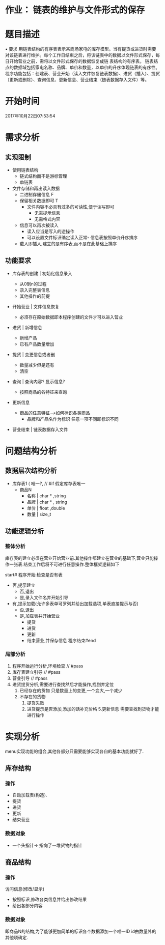 # 作业： 链表的维护与文件形式的保存
# 题目描述
• 要求
用链表结构的有序表表示某商场家电的库存模型。当有提货或进货时需要对该链表进行维护。每个工作日结束之后，将该链表中的数据以文件形式保存，每日开始营业之前，需将以文件形式保存的数据恢复成链
表结构的有序表。
链表结点的数据域包括家电名称、品牌、单价和数量，以单价的升序体现链表的有序性。程序功能包括：创建表、营业开始（读入文件恢复链表数据）、进货（插入）、提货（更新或删除）、查询信息、更新信息、营业结束（链表数据存入文件）等。

# 开始时间
2017年10月22日07:53:54

# 需求分析

## 实现限制
- 使用链表结构
	- 链式结构而不是游标管理
	- 单链表
- 文件存储和再出读入数据
	- 二进制存储信息 F
	- 保留相关数据即可 T
		- 文件内容不必具有过多的可读性,便于读写即可
			- 无需提示信息
			- 无需格式内容
	- 信息可以再次被读入
		- 读入应当是写入的逆操作
		- 可以设置文件标识确定读入正常- 信息表按照单价升序排序
	- 载入即插入,建立的是有序表,而不是在此基础上排序

## 功能要求
- 库存表的创建  | 初始化信息录入
	- 从0到n的过程
	- 录入完整表信息
	- 其他操作的前提
- 开始营业 | 文件信息恢复
	- 必须存在原始数据即本程序创建的文件才可以进入营业
- 进货 | 新增信息
	- 新增产品
	- 已有产品数量增加
- 提货 | 变更信息或者删
	- 数量减少但是还有
	- 清空
- 查询 | 查询内容? 显示信息?
	- 按照商品的各特征来查询
- 更新信息
	- 商品的任意特征-->如何标识各类商品
		- 品牌和产品名作为标识
	         	任意一项不同即标识不同

		
- 营业结束 | 链表数据存入文件

# 问题结构分析
## 数据层次结构分析
- 库存表1 ( 唯一?, // #if 假定库存表唯一
	- 商品N
		- 名称 | char * ,string
		- 品牌 | char * , string
		- 单价 | float ,double
		- 数量 | size_t 

## 功能逻辑分析
### 整体分析
库存表的建立必须在营业开始营业前.其他操作都建立在营业的基础下,营业只能操作一张表.结束工作后将不可进行任意操作.整体框架逻辑如下

start#
程序开始:检查是否有表
- 否,提示建立
	- 否,退出
	- 是,录入文件名并开始引导
- 有,提示加载(允许多表单可罗列并给出加载选项,单表直接提示与否)
	- 否,退出
	- 是,加载表并开始营业
		- 提货
		- 进货
		- 更新
		- 结束营业,并保存信息
程序结束#end
### 局部分析
1. 程序开始运行分析,环境检查
// #pass
2. 库存表建立引导
// #pass
3. 营业引导
// #pass
4. 进货提货分析,需要进行查找然后才能操作,找到并定位
	1. 已经存在的货物
	只是数量上的变更,一个变大,一个减少
	2. 不存在的货物
		1. 提货失败
		2. 进货提示是否添加,添加的话补充价格
5.更新信息 需要查找到货物才能进行操作

# 实现分析
menu实现功能的组合,其他各部分只需要能够实现各自的基本功能就好了.

## 库存结构
### 操作
- 自动加载表(构造).
- 提货 
- 进货
- 更新
- 结束营业
### 数据对象
- 一个头指针-> 指向了一堆货物的指针

## 商品结构
### 操作
访问信息(修改/显示)
- 按照标识,修改各类信息并给出修改结果
- 给出各部分内容
### 数据对象
即商品N的结构,为了能够更加简单的标识各个数据添加一个唯一ID
id由数量外的其他项确定.
